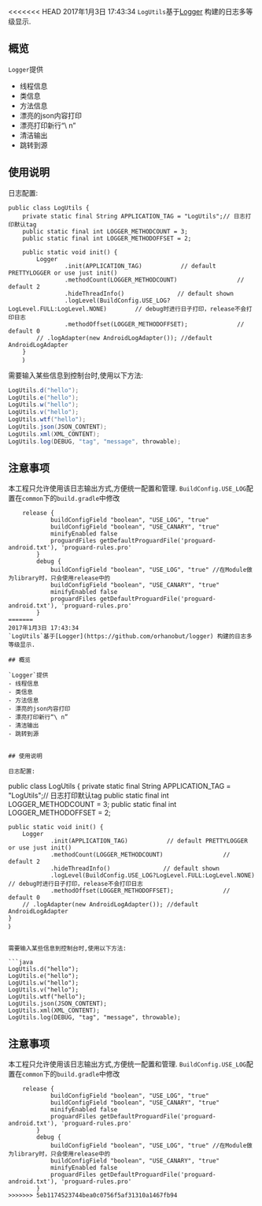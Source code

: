 <<<<<<< HEAD
2017年1月3日 17:43:34
`LogUtils`基于[Logger](https://github.com/orhanobut/logger) 构建的日志多等级显示.

## 概览

`Logger`提供
- 线程信息
- 类信息
- 方法信息
- 漂亮的json内容打印
- 漂亮打印新行“\ n”
- 清洁输出
- 跳转到源


## 使用说明

日志配置:

```
public class LogUtils {
    private static final String APPLICATION_TAG = "LogUtils";// 日志打印默认tag
    public static final int LOGGER_METHODCOUNT = 3;
    public static final int LOGGER_METHODOFFSET = 2;

    public static void init() {
        Logger
                .init(APPLICATION_TAG)           // default PRETTYLOGGER or use just init()
                .methodCount(LOGGER_METHODCOUNT)                 // default 2
                .hideThreadInfo()               // default shown
                .logLevel(BuildConfig.USE_LOG?LogLevel.FULL:LogLevel.NONE)        // debug时进行日子打印，release不会打印日志
                .methodOffset(LOGGER_METHODOFFSET);              // default 0
        // .logAdapter(new AndroidLogAdapter()); //default AndroidLogAdapter
    }
    ｝
```

需要输入某些信息到控制台时,使用以下方法:

```java
LogUtils.d("hello");
LogUtils.e("hello");
LogUtils.w("hello");
LogUtils.v("hello");
LogUtils.wtf("hello");
LogUtils.json(JSON_CONTENT);
LogUtils.xml(XML_CONTENT);
LogUtils.log(DEBUG, "tag", "message", throwable);

```

## 注意事项

本工程只允许使用该日志输出方式,方便统一配置和管理.
`BuildConfig.USE_LOG`配置在`common`下的`build.gradle`中修改
```grovy
    release {
            buildConfigField "boolean", "USE_LOG", "true"
            buildConfigField "boolean", "USE_CANARY", "true"
            minifyEnabled false
            proguardFiles getDefaultProguardFile('proguard-android.txt'), 'proguard-rules.pro'
        }
        debug {
            buildConfigField "boolean", "USE_LOG", "true" //在Module做为library时，只会使用release中的
            buildConfigField "boolean", "USE_CANARY", "true"
            minifyEnabled false
            proguardFiles getDefaultProguardFile('proguard-android.txt'), 'proguard-rules.pro'
        }
=======
2017年1月3日 17:43:34
`LogUtils`基于[Logger](https://github.com/orhanobut/logger) 构建的日志多等级显示.

## 概览

`Logger`提供
- 线程信息
- 类信息
- 方法信息
- 漂亮的json内容打印
- 漂亮打印新行“\ n”
- 清洁输出
- 跳转到源


## 使用说明

日志配置:

```
public class LogUtils {
    private static final String APPLICATION_TAG = "LogUtils";// 日志打印默认tag
    public static final int LOGGER_METHODCOUNT = 3;
    public static final int LOGGER_METHODOFFSET = 2;

    public static void init() {
        Logger
                .init(APPLICATION_TAG)           // default PRETTYLOGGER or use just init()
                .methodCount(LOGGER_METHODCOUNT)                 // default 2
                .hideThreadInfo()               // default shown
                .logLevel(BuildConfig.USE_LOG?LogLevel.FULL:LogLevel.NONE)        // debug时进行日子打印，release不会打印日志
                .methodOffset(LOGGER_METHODOFFSET);              // default 0
        // .logAdapter(new AndroidLogAdapter()); //default AndroidLogAdapter
    }
    ｝
```

需要输入某些信息到控制台时,使用以下方法:

```java
LogUtils.d("hello");
LogUtils.e("hello");
LogUtils.w("hello");
LogUtils.v("hello");
LogUtils.wtf("hello");
LogUtils.json(JSON_CONTENT);
LogUtils.xml(XML_CONTENT);
LogUtils.log(DEBUG, "tag", "message", throwable);

```

## 注意事项

本工程只允许使用该日志输出方式,方便统一配置和管理.
`BuildConfig.USE_LOG`配置在`common`下的`build.gradle`中修改
```grovy
    release {
            buildConfigField "boolean", "USE_LOG", "true"
            buildConfigField "boolean", "USE_CANARY", "true"
            minifyEnabled false
            proguardFiles getDefaultProguardFile('proguard-android.txt'), 'proguard-rules.pro'
        }
        debug {
            buildConfigField "boolean", "USE_LOG", "true" //在Module做为library时，只会使用release中的
            buildConfigField "boolean", "USE_CANARY", "true"
            minifyEnabled false
            proguardFiles getDefaultProguardFile('proguard-android.txt'), 'proguard-rules.pro'
        }
>>>>>>> 5eb1174523744bea0c0756f5af31310a1467fb94
```